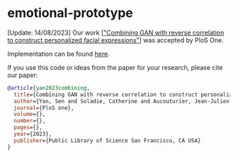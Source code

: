 # emotional-prototype
[Update: 14/08/2023] Our work [["Combining GAN with reverse correlation to construct personalized facial expressions"](https://)] was accepted by PloS One.

Implementation can be found [here](https://github.com/yansen0508/Mental-Deep-Reverse-Engineering).

If you use this code or ideas from the paper for your research, please cite our paper:
```BibTeX
@article{yan2023combining,
  title={Combining GAN with reverse correlation to construct personalized facial expressions},
  author={Yan, Sen and Soladie, Catherine and Aucouturier, Jean-Julien and Seguier, Renaud},
  journal={PloS one},
  volume={},
  number={},
  pages={},
  year={2023},
  publisher={Public Library of Science San Francisco, CA USA}
}
```
